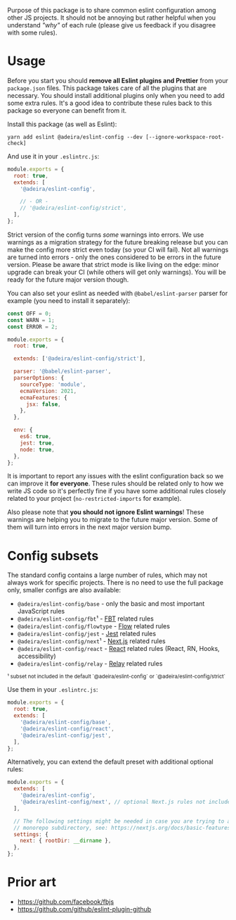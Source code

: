 Purpose of this package is to share common eslint configuration among other JS projects. It should not be annoying but rather helpful when you understand _"why"_ of each rule (please give us feedback if you disagree with some rules).

# Usage

Before you start you should **remove all Eslint plugins and Prettier** from your `package.json` files. This package takes care of all the plugins that are necessary. You should install additional plugins only when you need to add some extra rules. It's a good idea to contribute these rules back to this package so everyone can benefit from it.

Install this package (as well as Eslint):

```
yarn add eslint @adeira/eslint-config --dev [--ignore-workspace-root-check]
```

And use it in your `.eslintrc.js`:

```js
module.exports = {
  root: true,
  extends: [
    '@adeira/eslint-config',

    // - OR -
    // '@adeira/eslint-config/strict',
  ],
};
```

Strict version of the config turns _some_ warnings into errors. We use warnings as a migration strategy for the future breaking release but you can make the config more strict even today (so your CI will fail). Not all warnings are turned into errors - only the ones considered to be errors in the future version. Please be aware that strict mode is like living on the edge: minor upgrade can break your CI (while others will get only warnings). You will be ready for the future major version though.

You can also set your eslint as needed with `@babel/eslint-parser` parser for example (you need to install it separately):

```js
const OFF = 0;
const WARN = 1;
const ERROR = 2;

module.exports = {
  root: true,

  extends: ['@adeira/eslint-config/strict'],

  parser: '@babel/eslint-parser',
  parserOptions: {
    sourceType: 'module',
    ecmaVersion: 2021,
    ecmaFeatures: {
      jsx: false,
    },
  },

  env: {
    es6: true,
    jest: true,
    node: true,
  },
};
```

It is important to report any issues with the eslint configuration back so we can improve it **for everyone**. These rules should be related only to how we write JS code so it's perfectly fine if you have some additional rules closely related to your project (`no-restricted-imports` for example).

Also please note that **you should not ignore Eslint warnings**! These warnings are helping you to migrate to the future major version. Some of them will turn into errors in the next major version bump.

# Config subsets

The standard config contains a large number of rules, which may not always work for specific projects. There is no need to use the full package only, smaller configs are also available:

- `@adeira/eslint-config/base` - only the basic and most important JavaScript rules
- `@adeira/eslint-config/fbt`¹ - [FBT](https://github.com/facebook/fbt) related rules
- `@adeira/eslint-config/flowtype` - [Flow](https://flow.org/) related rules
- `@adeira/eslint-config/jest` - [Jest](https://jestjs.io/) related rules
- `@adeira/eslint-config/next`¹ - [Next.js](https://nextjs.org/) related rules
- `@adeira/eslint-config/react` - [React](https://reactjs.org/) related rules (React, RN, Hooks, accessibility)
- `@adeira/eslint-config/relay` - [Relay](https://relay.dev/) related rules

<sub>
¹ subset not included in the default `@adeira/eslint-config` or `@adeira/eslint-config/strict`
</sub>

Use them in your `.eslintrc.js`:

```js
module.exports = {
  root: true,
  extends: [
    '@adeira/eslint-config/base',
    '@adeira/eslint-config/react',
    '@adeira/eslint-config/jest',
  ],
};
```

Alternatively, you can extend the default preset with additional optional rules:

```js
module.exports = {
  extends: [
    '@adeira/eslint-config',
    '@adeira/eslint-config/next', // optional Next.js rules not included by default
  ],

  // The following settings might be needed in case you are trying to apply Next.js preset inside
  // monorepo subdirectory, see: https://nextjs.org/docs/basic-features/eslint#rootdir
  settings: {
    next: { rootDir: __dirname },
  },
};
```

# Prior art

- https://github.com/facebook/fbjs
- https://github.com/github/eslint-plugin-github
